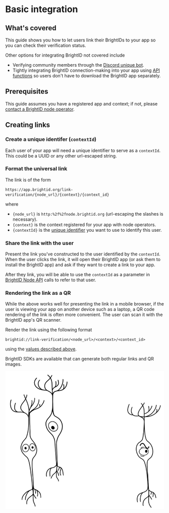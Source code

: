 # Basic integration

## What's covered
This guide shows you how to let users link their BrightIDs to your app so you can check their verification status.

Other options for integrating BrightID not covered include
* Verifying community members through the [Discord unique bot](https://github.com/ShenaniganDApp/brightid-discord-bot).
* Tightly integrating BrightID connection-making into your app using [API functions](../../../node-api) so users don't have to download the BrightID app separately.

## Prerequisites
This guide assumes you have a registered app and context; if not, please [contact a BrightID node operator](https://dev.brightid.org/#step-1).

## Creating links
### Create a unique identifer (`contextId`)
Each user of your app will need a unique identifier to serve as a `contextId`. This could be a UUID or any other url-escaped string.
### Format the universal link
The link is of the form
```
https://app.brightid.org/link-verification/{node_url}/{context}/{context_id}
```
where
* `{node_url}` is `http:%2f%2fnode.brightid.org` (url-escaping the slashes is necessary).
* `{context}` is the context registered for your app with node operators.
* `{contextId}` is the [unique identifier](#create-a-unique-identifier-contextid) you want to use to identify this user.
### Share the link with the user
Present the link you've constructed to the user identified by the `contextId`. When the user clicks the link, it will open their BrightID app (or ask them to install the BrightID app) and ask if they want to create a link to your app.

After they link, you will be able to use the `contextId` as a parameter in [BrightID Node API](../../../node-api) calls to refer to that user.
### Rendering the link as a QR
While the above works well for presenting the link in a mobile browser, if the user is viewing your app on another device such as a laptop, a QR code rendering of the link is often more convenient. The user can scan it with the BrightID app's QR scanner.

Render the link using the following format
```
brightid://link-verification/<node_url>/<context>/<context_id>
```
using the [values described above](#format-the-universal-link).

BrightID SDKs are available that can generate both regular links and QR images.

![](../assets/images/neurons-white-bg.png)